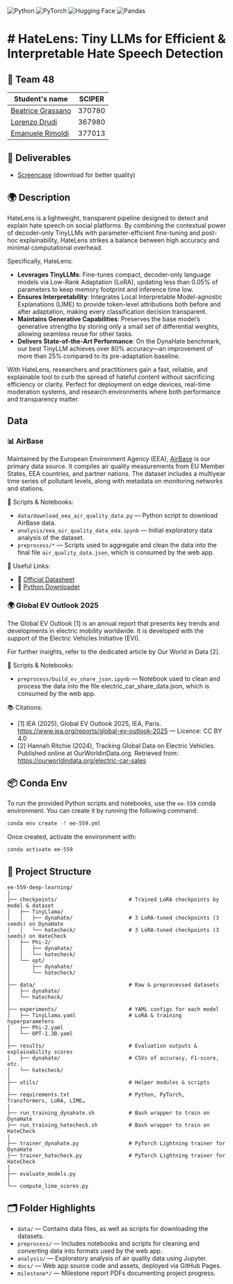 ![Python](https://img.shields.io/badge/python-3670A0?style=for-the-badge&logo=python&logoColor=ffdd54)
![PyTorch](https://img.shields.io/badge/pytorch-%EE4C2C?style=for-the-badge&logo=pytorch&logoColor=white)
![Hugging Face](https://img.shields.io/badge/Hugging%20Face-FF6A00?style=for-the-badge&logo=huggingface&logoColor=white)
![Pandas](https://img.shields.io/badge/pandas-%23150458?style=for-the-badge&logo=pandas&logoColor=white)



# # HateLens: Tiny LLMs for Efficient & Interpretable Hate Speech Detection

## 👥 Team 48
| Student's name | SCIPER |
| -------------- | ------ |
| [Beatrice Grassano](https://github.com/beagrs) | 370780 |
| [Lorenzo Drudi](https://github.com/drudilorenzo/) | 367980 |
| [Emanuele Rimoldi](https://github.com/EmaRimoldi) | 377013 |

## 📄 Deliverables
- [Screencase](https://drive.google.com/file/d/1CwCQC62-vEC8ymORb9-4itADhIKu_CwO/view?usp=sharing) (download for better quality)

## 🌍 Description

HateLens is a lightweight, transparent pipeline designed to detect and explain hate speech on social platforms. By combining the contextual power of decoder-only TinyLLMs with parameter-efficient fine-tuning and post-hoc explainability, HateLens strikes a balance between high accuracy and minimal computational overhead.

Specifically, HateLens:

- **Leverages TinyLLMs**: Fine-tunes compact, decoder-only language models via Low-Rank Adaptation (LoRA), updating less than 0.05% of parameters to keep memory footprint and inference time low.
- **Ensures Interpretability**: Integrates Local Interpretable Model-agnostic Explanations (LIME) to provide token-level attributions both before and after adaptation, making every classification decision transparent.
- **Maintains Generative Capabilities**: Preserves the base model’s generative strengths by storing only a small set of differential weights, allowing seamless reuse for other tasks.
- **Delivers State-of-the-Art Performance**: On the DynaHate benchmark, our best TinyLLM achieves over 80% accuracy—an improvement of more than 25% compared to its pre-adaptation baseline.

With HateLens, researchers and practitioners gain a fast, reliable, and explainable tool to curb the spread of hateful content without sacrificing efficiency or clarity. Perfect for deployment on edge devices, real-time moderation systems, and research environments where both performance and transparency matter.  

## Data

### 📊 AirBase

Maintained by the European Environment Agency (EEA), [AirBase](https://www.eea.europa.eu/en/datahub/datahubitem-view/778ef9f5-6293-4846-badd-56a29c70880d?activeAccordion=1087599) is our primary data source. It compiles air quality measurements from EU Member States, EEA countries, and partner nations. The dataset includes a multiyear time series of pollutant levels, along with metadata on monitoring networks and stations.

🧪 Scripts & Notebooks:
- `data/download_eea_air_quality_data.py` — Python script to download AirBase data.
- `analysis/eea_air_quality_data_eda.ipynb` — Initial exploratory data analysis of the dataset.
- `preprocess/*` — Scripts used to aggregate and clean the data into the final file `air_quality_data.json`, which is consumed by the web app. 

🔗 Useful Links:
- 📄 [Official Datasheet](https://www.eea.europa.eu/data-and-maps/data/airbase-the-european-air-quality-database-6/airbase-products/data/file)
- 🐍 [Python Downloader](https://github.com/JohnPaton/airbase)

### 🌍 Global EV Outlook 2025

The Global EV Outlook [1] is an annual report that presents key trends and developments in electric mobility worldwide. It is developed with the support of the Electric Vehicles Initiative (EVI).

For further insights, refer to the dedicated article by Our World in Data [2].

🧪 Scripts & Notebooks:
- `preprocess/build_ev_share_json.ipynb` — Notebook used to clean and process the data into the file electric_car_share_data.json, which is consumed by the web app.

📚 Citations:
- [1] IEA (2025), Global EV Outlook 2025, IEA, Paris. https://www.iea.org/reports/global-ev-outlook-2025 — Licence: CC BY 4.0
- [2] Hannah Ritchie (2024), Tracking Global Data on Electric Vehicles. Published online at OurWorldinData.org. Retrieved from: https://ourworldindata.org/electric-car-sales

## 📦 Conda Env

To run the provided Python scripts and notebooks, use the `ee-559` conda environment.
You can create it by running the following command:

```bash
conda env create -f ee-559.yml
```

Once created, activate the environment with:

```bash
conda activate ee-559
```

## 🧱 Project Structure

```text
ee-559-deep-learning/
│
├── checkpoints/                       # Trained LoRA checkpoints by model & dataset
│   ├── TinyLlama/
│   │   ├── dynahate/                  # 3 LoRA-tuned checkpoints (3 seeds) on DynaHate
│   │   └── hatecheck/                 # 3 LoRA-tuned checkpoints (3 seeds) on HateCheck
│   ├── Phi-2/
│   │   ├── dynahate/
│   │   └── hatecheck/
│   └── opt/
│       ├── dynahate/
│       └── hatecheck/
│
├── data/                              # Raw & preprocessed datasets
│   ├── dynahate/
│   └── hatecheck/
│
├── experiments/                       # YAML configs for each model
│   ├── TinyLlama.yaml                 # LoRA & training hyperparameters
│   ├── Phi-2.yaml
│   └── OPT-1.3B.yaml
│
├── results/                           # Evaluation outputs & explainability scores
│   ├── dynahate/                      # CSVs of accuracy, F1-score, etc.
│   └── hatecheck/
│
├── utils/                             # Helper modules & scripts
│               
├── requirements.txt                   # Python, PyTorch, Transformers, LoRA, LIME…
│
├── run_training_dynahate.sh           # Bash wrapper to train on DynaHate
├── run_training_hatecheck.sh          # Bash wrapper to train on HateCheck
│
├── trainer_dynahate.py                # PyTorch Lightning trainer for DynaHate
├── trainer_hatecheck.py               # PyTorch Lightning trainer for HateCheck
│
├── evaluate_models.py                 
│
└── compute_lime_scores.py             

```

## 🗂️ Folder Highlights

- `data/` — Contains data files, as well as scripts for downloading the datasets.
- `preprocess/` — Includes notebooks and scripts for cleaning and converting data into formats used by the web app.
- `analysis/` — Exploratory analysis of air quality data using Jupyter.
- `docs/` — Web app source code and assets, deployed via GitHub Pages.
- `milestone*/` — Milestone report PDFs documenting project progress.
